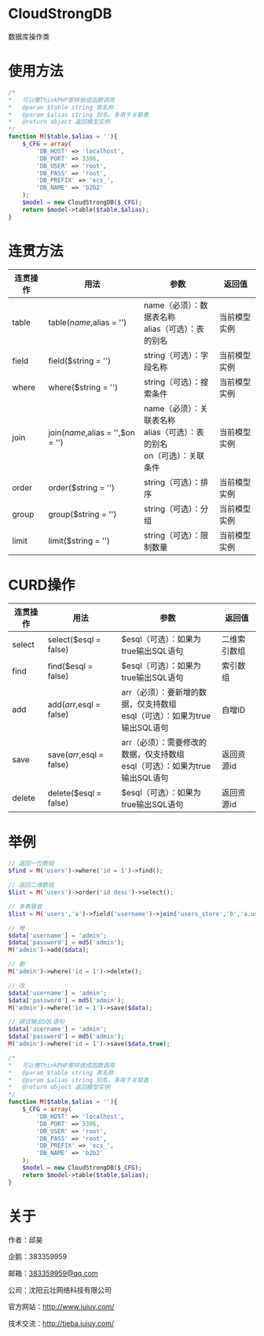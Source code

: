 # CloudStrongDB

数据库操作类

# 使用方法

```php
/*
*	可以像ThinkPHP那样做成函数调用
*	@param $table string 表名称
*	@param $alias string 别名，多用于关联表
*	@return object 返回模型实例
*/
function M($table,$alias = ''){
	$_CFG = array(
		'DB_HOST' => 'localhost',
		'DB_PORT' => 3306,
		'DB_USER' => 'root',
		'DB_PASS' => 'root',
		'DB_PREFIX' => 'ecs_',
		'DB_NAME' => 'b2b2'
	);
	$model = new CloudStrongDB($_CFG);
	return $model->table($table,$alias);
}
```

# 连贯方法

连贯操作|用法|参数|返回值
-------------|-------------|-------------|-------------
table|table($name,$alias = '')|name（必须）：数据表名称</br>alias（可选）：表的别名|当前模型实例
field|field($string = '')|string（可选）：字段名称|当前模型实例
where|where($string = '')|string（可选）：搜索条件|当前模型实例
join|join($name,$alias = '',$on = '')|name（必须）：关联表名称</br>alias（可选）：表的别名</br>on（可选）：关联条件|当前模型实例
order|order($string = '')|string（可选）：排序|当前模型实例
group|group($string = '')|string（可选）：分组|当前模型实例
limit|limit($string = '')|string（可选）：限制数量|当前模型实例

# CURD操作

连贯操作|用法|参数|返回值
-------------|-------------|-------------|-------------
select|select($esql = false)|$esql（可选）：如果为true输出SQL语句|二维索引数组
find|find($esql = false)|$esql（可选）：如果为true输出SQL语句|索引数组
add|add($arr,$esql = false)|arr（必须）：要新增的数据，仅支持数组<br>esql（可选）：如果为true输出SQL语句|自增ID
save|save($arr,$esql = false)|arr（必须）：需要修改的数据，仅支持数组</br>esql（可选）：如果为true输出SQL语句|返回资源id
delete|delete($esql = false)|$esql（可选）：如果为true输出SQL语句|返回资源id

# 举例

```php
// 返回一位数组
$find = M('users')->where('id = 1')->find();

// 返回二维数组
$list = M('users')->order('id desc')->select();

// 多表联查
$list = M('users','a')->field('username')->join('users_store','b','a.userid = b.userid')->join('users_name','c','c.userid = b.userid')->select();

// 增
$data['username'] = 'admin';
$data['password'] = md5('admin');
M('admin')->add($data);

// 删
M('admin')->where('id = 1')->delete();

// 改
$data['username'] = 'admin';
$data['password'] = md5('admin');
M('admin')->where('id = 1')->save($data);

// 调试输出SQL语句
$data['username'] = 'admin';
$data['password'] = md5('admin');
M('admin')->where('id = 1')->save($data,true);

/*
*	可以像ThinkPHP那样做成函数调用
*	@param $table string 表名称
*	@param $alias string 别名，多用于关联表
*	@return object 返回模型实例
*/
function M($table,$alias = ''){
	$_CFG = array(
		'DB_HOST' => 'localhost',
		'DB_PORT' => 3306,
		'DB_USER' => 'root',
		'DB_PASS' => 'root',
		'DB_PREFIX' => 'ecs_',
		'DB_NAME' => 'b2b2'
	);
	$model = new CloudStrongDB($_CFG);
	return $model->table($table,$alias);
}
```

# 关于

作者：邱昊

企鹅：383359959

邮箱：383359959@qq.com

公司：沈阳云壮网络科技有限公司

官方网站：http://www.iuiuy.com/

技术交流：http://tieba.iuiuy.com/